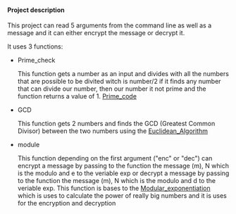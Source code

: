 #### Project description

This project can read 5 arguments from the command line as well as a message and it can either encrypt the message or decrypt it.


It uses 3 functions:
- Prime_check 
 
  This function gets a number as an input and divides with all the numbers that are possible to be divited witch is number/2 if it finds any number that can divide our number, then our number it not prime and the function returns a value of 1.
  [Prime_code](https://www.educative.io/courses/introduction-to-computers-and-programming/determine-if-a-number-is-prime#Pseudocode) 

- GCD 
 
  This function gets 2 numbers and finds the GCD (Greatest Common Divisor) between the two numbers using the [Euclidean_Algorithm](https://en.wikipedia.org/wiki/Euclidean_algorithm)

- module 

  This function depending on the first argument ("enc" or "dec") can encrypt a message by passing to the function the message (m), N which is the modulo and e to the veriable exp or decrypt a message by passing to the function the message (m), N which is the modulo and d to the veriable exp. This function is bases to the [Modular_exponentiation](https://en.wikipedia.org/wiki/Modular_exponentiation) which is uses to calculate the power of really big numbers and it is uses for the encryption and decryption  